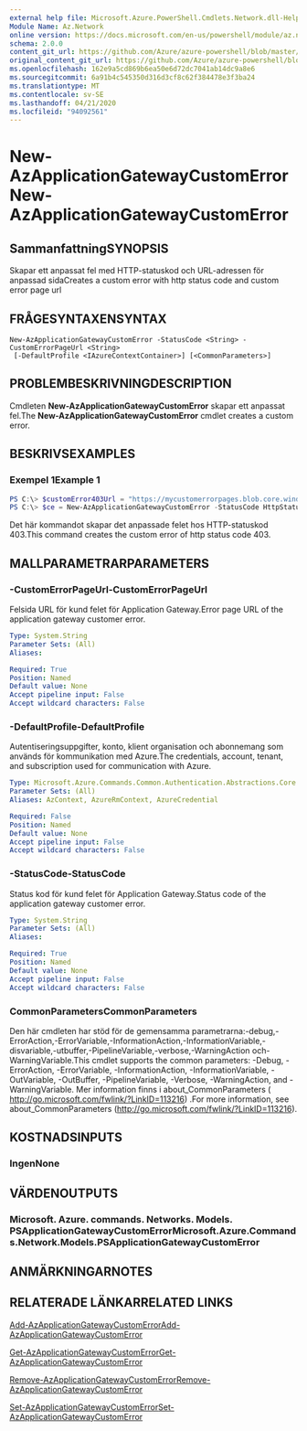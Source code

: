 ```yaml
---
external help file: Microsoft.Azure.PowerShell.Cmdlets.Network.dll-Help.xml
Module Name: Az.Network
online version: https://docs.microsoft.com/en-us/powershell/module/az.network/new-azapplicationgatewaycustomerror
schema: 2.0.0
content_git_url: https://github.com/Azure/azure-powershell/blob/master/src/Network/Network/help/New-AzApplicationGatewayCustomError.md
original_content_git_url: https://github.com/Azure/azure-powershell/blob/master/src/Network/Network/help/New-AzApplicationGatewayCustomError.md
ms.openlocfilehash: 162e9a5cd869b6ea50e6d72dc7041ab14dc9a8e6
ms.sourcegitcommit: 6a91b4c545350d316d3cf8c62f384478e3f3ba24
ms.translationtype: MT
ms.contentlocale: sv-SE
ms.lasthandoff: 04/21/2020
ms.locfileid: "94092561"
---
```

# <span data-ttu-id="c357d-101">New-AzApplicationGatewayCustomError</span><span class="sxs-lookup"><span data-stu-id="c357d-101">New-AzApplicationGatewayCustomError</span></span>

## <span data-ttu-id="c357d-102">Sammanfattning</span><span class="sxs-lookup"><span data-stu-id="c357d-102">SYNOPSIS</span></span>
<span data-ttu-id="c357d-103">Skapar ett anpassat fel med HTTP-statuskod och URL-adressen för anpassad sida</span><span class="sxs-lookup"><span data-stu-id="c357d-103">Creates a custom error with http status code and custom error page url</span></span> 

## <span data-ttu-id="c357d-104">FRÅGESYNTAXEN</span><span class="sxs-lookup"><span data-stu-id="c357d-104">SYNTAX</span></span>

```
New-AzApplicationGatewayCustomError -StatusCode <String> -CustomErrorPageUrl <String>
 [-DefaultProfile <IAzureContextContainer>] [<CommonParameters>]
```

## <span data-ttu-id="c357d-105">PROBLEMBESKRIVNING</span><span class="sxs-lookup"><span data-stu-id="c357d-105">DESCRIPTION</span></span>
<span data-ttu-id="c357d-106">Cmdleten **New-AzApplicationGatewayCustomError** skapar ett anpassat fel.</span><span class="sxs-lookup"><span data-stu-id="c357d-106">The **New-AzApplicationGatewayCustomError** cmdlet creates a custom error.</span></span>

## <span data-ttu-id="c357d-107">BESKRIVS</span><span class="sxs-lookup"><span data-stu-id="c357d-107">EXAMPLES</span></span>

### <span data-ttu-id="c357d-108">Exempel 1</span><span class="sxs-lookup"><span data-stu-id="c357d-108">Example 1</span></span>
```powershell
PS C:\> $customError403Url = "https://mycustomerrorpages.blob.core.windows.net/errorpages/403-another.htm"
PS C:\> $ce = New-AzApplicationGatewayCustomError -StatusCode HttpStatus403 -CustomErrorPageUrl $customError403Url
```

<span data-ttu-id="c357d-109">Det här kommandot skapar det anpassade felet hos HTTP-statuskod 403.</span><span class="sxs-lookup"><span data-stu-id="c357d-109">This command creates the custom error of http status code 403.</span></span>

## <span data-ttu-id="c357d-110">MALLPARAMETRAR</span><span class="sxs-lookup"><span data-stu-id="c357d-110">PARAMETERS</span></span>

### <span data-ttu-id="c357d-111">-CustomErrorPageUrl</span><span class="sxs-lookup"><span data-stu-id="c357d-111">-CustomErrorPageUrl</span></span>
<span data-ttu-id="c357d-112">Felsida URL för kund felet för Application Gateway.</span><span class="sxs-lookup"><span data-stu-id="c357d-112">Error page URL of the application gateway customer error.</span></span>

```yaml
Type: System.String
Parameter Sets: (All)
Aliases:

Required: True
Position: Named
Default value: None
Accept pipeline input: False
Accept wildcard characters: False
```

### <span data-ttu-id="c357d-113">-DefaultProfile</span><span class="sxs-lookup"><span data-stu-id="c357d-113">-DefaultProfile</span></span>
<span data-ttu-id="c357d-114">Autentiseringsuppgifter, konto, klient organisation och abonnemang som används för kommunikation med Azure.</span><span class="sxs-lookup"><span data-stu-id="c357d-114">The credentials, account, tenant, and subscription used for communication with Azure.</span></span>

```yaml
Type: Microsoft.Azure.Commands.Common.Authentication.Abstractions.Core.IAzureContextContainer
Parameter Sets: (All)
Aliases: AzContext, AzureRmContext, AzureCredential

Required: False
Position: Named
Default value: None
Accept pipeline input: False
Accept wildcard characters: False
```

### <span data-ttu-id="c357d-115">-StatusCode</span><span class="sxs-lookup"><span data-stu-id="c357d-115">-StatusCode</span></span>
<span data-ttu-id="c357d-116">Status kod för kund felet för Application Gateway.</span><span class="sxs-lookup"><span data-stu-id="c357d-116">Status code of the application gateway customer error.</span></span>

```yaml
Type: System.String
Parameter Sets: (All)
Aliases:

Required: True
Position: Named
Default value: None
Accept pipeline input: False
Accept wildcard characters: False
```

### <span data-ttu-id="c357d-117">CommonParameters</span><span class="sxs-lookup"><span data-stu-id="c357d-117">CommonParameters</span></span>
<span data-ttu-id="c357d-118">Den här cmdleten har stöd för de gemensamma parametrarna:-debug,-ErrorAction,-ErrorVariable,-InformationAction,-InformationVariable,-disvariable,-utbuffer,-PipelineVariable,-verbose,-WarningAction och-WarningVariable.</span><span class="sxs-lookup"><span data-stu-id="c357d-118">This cmdlet supports the common parameters: -Debug, -ErrorAction, -ErrorVariable, -InformationAction, -InformationVariable, -OutVariable, -OutBuffer, -PipelineVariable, -Verbose, -WarningAction, and -WarningVariable.</span></span> <span data-ttu-id="c357d-119">Mer information finns i about_CommonParameters ( http://go.microsoft.com/fwlink/?LinkID=113216) .</span><span class="sxs-lookup"><span data-stu-id="c357d-119">For more information, see about_CommonParameters (http://go.microsoft.com/fwlink/?LinkID=113216).</span></span>

## <span data-ttu-id="c357d-120">KOSTNADS</span><span class="sxs-lookup"><span data-stu-id="c357d-120">INPUTS</span></span>

### <span data-ttu-id="c357d-121">Ingen</span><span class="sxs-lookup"><span data-stu-id="c357d-121">None</span></span>

## <span data-ttu-id="c357d-122">VÄRDEN</span><span class="sxs-lookup"><span data-stu-id="c357d-122">OUTPUTS</span></span>

### <span data-ttu-id="c357d-123">Microsoft. Azure. commands. Networks. Models. PSApplicationGatewayCustomError</span><span class="sxs-lookup"><span data-stu-id="c357d-123">Microsoft.Azure.Commands.Network.Models.PSApplicationGatewayCustomError</span></span>

## <span data-ttu-id="c357d-124">ANMÄRKNINGAR</span><span class="sxs-lookup"><span data-stu-id="c357d-124">NOTES</span></span>

## <span data-ttu-id="c357d-125">RELATERADE LÄNKAR</span><span class="sxs-lookup"><span data-stu-id="c357d-125">RELATED LINKS</span></span>

[<span data-ttu-id="c357d-126">Add-AzApplicationGatewayCustomError</span><span class="sxs-lookup"><span data-stu-id="c357d-126">Add-AzApplicationGatewayCustomError</span></span>](./Add-AzApplicationGatewayCustomError.md)

[<span data-ttu-id="c357d-127">Get-AzApplicationGatewayCustomError</span><span class="sxs-lookup"><span data-stu-id="c357d-127">Get-AzApplicationGatewayCustomError</span></span>](./Get-AzApplicationGatewayCustomError.md)

[<span data-ttu-id="c357d-128">Remove-AzApplicationGatewayCustomError</span><span class="sxs-lookup"><span data-stu-id="c357d-128">Remove-AzApplicationGatewayCustomError</span></span>](./Remove-AzApplicationGatewayCustomError.md)

[<span data-ttu-id="c357d-129">Set-AzApplicationGatewayCustomError</span><span class="sxs-lookup"><span data-stu-id="c357d-129">Set-AzApplicationGatewayCustomError</span></span>](./Set-AzApplicationGatewayCustomError.md)
